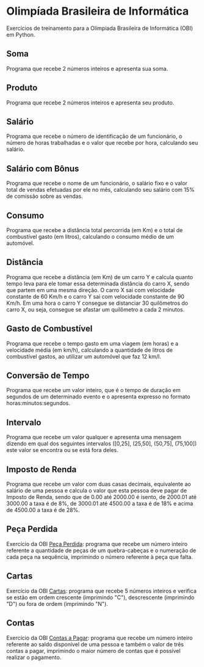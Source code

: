 # Olimpíada Brasileira de Informática
Exercícios de treinamento para a Olímpiada Brasileira de Informática (OBI) em Python.

## Soma 
Programa que recebe 2 números inteiros e apresenta sua soma.

## Produto
Programa que recebe 2 números inteiros e apresenta seu produto.

## Salário
Programa que recebe o número de identificação de um funcionário, o número de horas trabalhadas e o valor que recebe por hora, calculando seu salário.

## Salário com Bônus
Programa que recebe o nome de um funcionário, o salário fixo e o valor total de vendas efetuadas por ele no mês, calculando seu salário com 15% de comissão sobre as vendas.

## Consumo
Programa que recebe a distância total percorrida (em Km) e o total de combustível gasto (em litros), calculando o consumo médio de um automóvel.

## Distância 
Programa que recebe a distância (em Km) de um carro Y e calcula quanto tempo leva para ele tomar essa determinada distância do carro X, sendo que partem em uma mesma direção. O carro X sai com velocidade constante de 60 Km/h e o carro Y sai com velocidade constante de 90 Km/h. Em uma hora o carro Y consegue se distanciar 30 quilômetros do carro X, ou seja, consegue se afastar um quilômetro a cada 2 minutos.

## Gasto de Combustível
Programa que recebe o tempo gasto em uma viagem (em horas) e a velocidade média (em km/h), calculando a quantidade de litros de combustível gastos, ao utilizar um automóvel que faz 12 km/l.

## Conversão de Tempo
Programa que recebe um valor inteiro, que é o tempo de duração em segundos de um determinado evento e o apresenta expresso no formato horas:minutos:segundos.

## Intervalo
Programa que recebe um valor qualquer e apresenta uma mensagem dizendo em qual dos seguintes intervalos ([0,25], (25,50], (50,75], (75,100]) este valor se encontra ou se está fora deles.

## Imposto de Renda 
Programa que recebe um valor com duas casas decimais, equivalente ao salário de uma pessoa e calcula o valor que esta pessoa deve pagar de Imposto de Renda, sendo que de 0.00 até 2000.00 é isento, de 2000.01 até 3000.00 a taxa é de 8%, de 3000.01 até 4500.00 a taxa é de 18% e acima de 4500.00 a taxa é de 28%. 

## Peça Perdida
Exercício da OBI [Peça Perdida](https://olimpiada.ic.unicamp.br/pratique/p1/2007/f1/perdida/): programa que recebe um número inteiro referente a quantidade de peças de um quebra-cabeças e o numeração de cada peça na sequência, imprimindo o número referente à peça que falta.

## Cartas
Exercício da OBI [Cartas](https://olimpiada.ic.unicamp.br/pratique/ps/2014/f1/cartas/): programa que recebe 5 números inteiros e verifica se estão em ordem crescente (imprimindo "C"), descrescente (imprimindo "D") ou fora de ordem (imprimindo "N").

## Contas
Exercício da OBI [Contas a Pagar](https://olimpiada.ic.unicamp.br/resultados/fase1/programacao/cadernos/): programa que recebe um número inteiro referente ao saldo disponível de uma pessoa e também o valor de três contas a pagar, imprimindo o maior número de contas que é possível realizar o pagamento.
